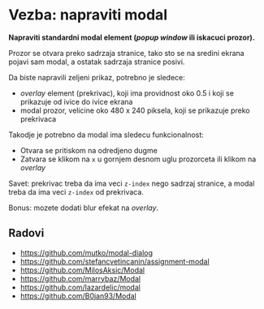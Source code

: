 # Vezba: napraviti modal

**Napraviti standardni modal element (*popup window* ili iskacuci prozor).**

Prozor se otvara preko sadrzaja stranice, tako sto se na sredini ekrana pojavi sam modal, a ostatak sadrzaja stranice posivi. 

Da biste napravili zeljeni prikaz, potrebno je sledece:
- *overlay* element (prekrivac), koji ima providnost oko 0.5 i koji se prikazuje od ivice do ivice ekrana
- modal prozor, velicine oko 480 x 240 piksela, koji se prikazuje preko prekrivaca

Takodje je potrebno da modal ima sledecu funkcionalnost:
- Otvara se pritiskom na odredjeno dugme
- Zatvara se klikom na `x` u gornjem desnom uglu prozorceta ili klikom na *overlay*

Savet: prekrivac treba da ima veci `z-index` nego sadrzaj stranice, a modal treba da ima veci `z-index` od prekrivaca.

Bonus: mozete dodati blur efekat na *overlay*.

## Radovi

- https://github.com/mutko/modal-dialog
- https://github.com/stefancvetincanin/assignment-modal
- https://github.com/MilosAksic/Modal
- https://github.com/marrybaz/Modal
- https://github.com/lazardelic/modal
- https://github.com/B0jan93/Modal
